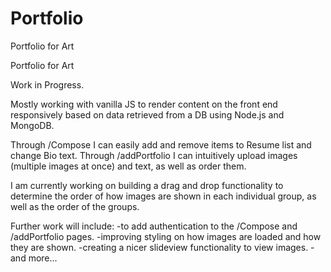 # Portfolio
Portfolio for Art

Portfolio for Art

Work in Progress.

Mostly working with vanilla JS to render content on the front end responsively based on data retrieved from a DB using Node.js and MongoDB.

Through /Compose I can easily add and remove items to Resume list and change Bio text. 
Through /addPortfolio I can intuitively upload images (multiple images at once) and text, as well as order them.

I am currently working on building a drag and drop functionality to determine the order of how images are shown in each individual group, as well as the order of the groups.

Further work will include: 
-to add authentication to the /Compose and /addPortfolio pages. 
-improving styling on how images are loaded and how they are shown. 
-creating a nicer slideview functionality to view images. 
-and more...
